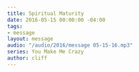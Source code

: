 ```yaml
---
title: Spiritual Maturity
date: 2016-05-15 00:00:00 -04:00
tags:
- message
layout: message
audio: "/audio/2016/message 05-15-16.mp3"
series: You Make Me Crazy
author: cliff
---
```


